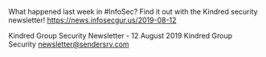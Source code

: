 What happened last week in #InfoSec? Find it out with the Kindred security newsletter!
https://news.infosecgur.us/2019-08-12

Kindred Group Security Newsletter - 12 August 2019
Kindred Group Security
newsletter@sendersrv.com
